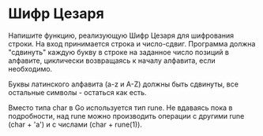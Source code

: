 # Шифр Цезаря

Напишите функцию, реализующую Шифр Цезаря для шифрования строки. На вход принимается строка и число-сдвиг. Программа должна "сдвинуть" каждую букву в строке на заданное число позиций в алфавите, циклически возвращаясь к началу алфавита, если необходимо.

Буквы латинского алфавита (a-z и A-Z) должны быть сдвинуты, все остальные символы - остаться как есть.

Вместо типа char в Go используется тип rune. Не вдаваясь пока в подробности, над rune можно производить операции с другими rune (char + 'a') и с числами (char + rune(1)).
